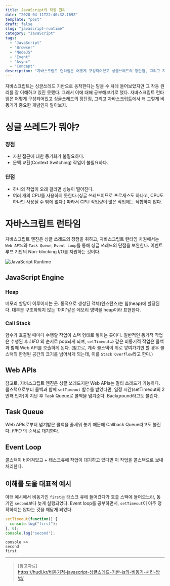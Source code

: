```yaml
---
title: JavaScript의 작동 원리
date: "2020-04-11T22:40:32.169Z"
template: "post"
draft: false
slug: "javascript-runtime"
category: "JavaScript"
tags:
  - "JavaScript"
  - "Browser"
  - "NodeJS"
  - "Event"
  - "Async"
  - "Concept"
description: "자바스크립트 런타임은 어떻게 구성되어있고 싱글쓰레드의 장단점, 그리고 자바스크립트에서 왜 그렇게 비동기가 중요한 개념인지 알아보자."
---
```


자바스크립트는 싱글쓰레드 기반으로 동작한다는 말을 수 차례 들어보았지만 그 작동 원리를 잘 이해하고 있진 못했다. 그래서 이에 대해 공부해보기로 했다. 자바스크립트 런타임은 어떻게 구성되어있고 싱글쓰레드의 장단점, 그리고 자바스크립트에서 왜 그렇게 비동기가 중요한 개념인지 알아보자.

# 싱글 쓰레드가 뭐야?

### 장점
- 자원 접근에 대한 동기화가 불필요하다.
- 문맥 교환(Context Switching) 작업이 불필요하다.

### 단점
- 하나의 작업이 오래 걸리면 성능이 떨어진다.
- 여러 개의 CPU를 사용하지 못한다.(싱글 쓰레드이므로 프로세스도 하나고, CPU도 하나만 사용될 수 밖에 없다.) 따라서 CPU 작업량이 많은 작업에는 적합하지 않다.

# 자바스크립트 런타임
자바스크립트 엔진은 싱글 쓰레드의 장점을 취하고, 자바스크립트 런타임 차원에서는 `Web APIs`와 `Task Queue`, `Event Loop`를 통해 싱글 쓰레드의 단점을 보완한다. 이벤트 루프 기반의 Non-blocking I/O를 지원하는 것이다.

![JavaScript Runtime](/media/js_runtime.png)

## JavaScript Engine
### Heap
메모리 할당이 이루어지는 곳. 동적으로 생성된 객체(인스턴스)는 힙(heap)에 할당된다. 대부분 구조화되지 않는 '더미'같은 메모리 영역을 heap이라 표현한다.

### Call Stack
함수가 호출될 때마다 수행할 작업이 스택 형태로 쌓이는 곳이다. 일반적인 동기적 작업은 수행된 후 _LIFO_ 의 순서로 pop되게 되며, `setTimeout`과 같은 비동기적 작업은 콜백과 함께 Web API를 호출하게 된다. 
(참고로, 계속 콜스택이 위로 쌓여가기만 할 경우 콜스택의 한정된 공간의 크기를 넘어서게 되는데, 이를 `Stack Overflow`라고 한다.)

## Web APIs
참고로, 자바스크립트 엔진은 싱글 쓰레드지만 Web APIs는 멀티 쓰레드가 가능하다. 콜스택으로부터 콜백과 함께 `setTimeout` 함수를 받았다면, 일정 시간(setTimeout의 2번째 인자)이 지난 후 Task Queue로 콜백을 넘겨준다. Background라고도 불린다.

## Task Queue
Web APIs로부터 넘겨받은 콜백을 줄세워 놓기 때문에 Callback Queue라고도 불린다. _FIFO_ 의 순서로 대기한다.

## Event Loop
콜스택이 비어져있고 + 태스크큐에 작업이 대기하고 있다면 이 작업을 콜스택으로 보내 처리한다. 

## 이해를 도울 대표적 예시
아래 예시에서 비동기인 `first`는 태스크 큐에 들어갔다가 호출 스택에 들어오느라, 동기인 `second`보다 늦게 실행되었다. Event loop를 공부하면서, `setTimeout`이 아주 정확하지는 않다는 것을 깨닫게 되었다.

```js
setTimeout(function() {
  console.log("first");
}, 0);
console.log("second");
```

```console
console >>
second
first
```

---

> [참고자료]  
> https://hudi.kr/비동기적-javascript-싱글스레드-기반-js의-비동기-처리-방법/  

